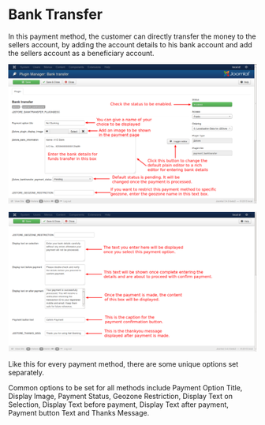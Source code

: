 # Bank Transfer

In this payment method, the customer can directly transfer the money to the sellers account, by adding the account details to his bank account and add the sellers account as a beneficiary account.

![bank transfer](https://raw.githubusercontent.com/j2store/doc-images/master/payment-methods/bank-%20transfer/bank-transfer.png)

![payment](https://raw.githubusercontent.com/j2store/doc-images/master/payment-methods/bank-%20transfer/bank-payment.png)

Like this for every payment method, there are some unique options set separately.

Common options to be set for all methods include Payment Option Title, Display Image, Payment Status, Geozone Restriction, Display Text on Selection, Display Text before payment, Display Text after payment, Payment button Text and Thanks Message.

